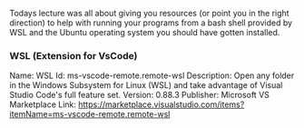 Todays lecture was all about giving you resources (or point you in the right direction) to help with running your programs from a bash shell provided by WSL and the Ubuntu operating system you should have gotten installed.

### WSL (Extension for VsCode)

Name: WSL
Id: ms-vscode-remote.remote-wsl
Description: Open any folder in the Windows Subsystem for Linux (WSL) and take advantage of Visual Studio Code's full feature set.
Version: 0.88.3
Publisher: Microsoft
VS Marketplace Link: https://marketplace.visualstudio.com/items?itemName=ms-vscode-remote.remote-wsl
